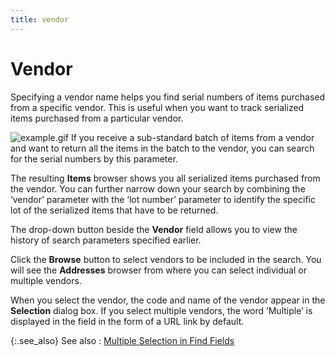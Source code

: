 ```yaml
---
title: vendor
---
```


# Vendor


Specifying a vendor name helps you find serial numbers of items purchased  from a specific vendor. This is useful when you want to track serialized  items purchased from a particular vendor.


![example.gif]({{site.wm_baseurl}}/img/example.gif) If  you receive a sub-standard batch of items from a vendor and want to return  all the items in the batch to the vendor, you can search for the serial  numbers by this parameter.


The resulting **Items** browser  shows you all serialized items purchased from the vendor. You can further  narrow down your search by combining the ‘vendor’ parameter with the ‘lot  number’ parameter  to identify the specific lot of the serialized items that have to be returned.


The drop-down button beside the **Vendor**  field allows you to view the history of search parameters specified earlier.


Click the **Browse** button to select  vendors to be included in the search. You will see the **Addresses**  browser from where you can select individual or multiple vendors.


When you select the vendor, the code and name of the vendor appear in  the **Selection** dialog box. If you  select multiple vendors, the word ‘Multiple’ is displayed in the field  in the form of a URL link by default.


{:.see_also}
See also
: [Multiple  Selection in Find Fields]({{site.wwe_chm}}/advanced-options/find-function/multiple_selection_in_find_fields.html)
